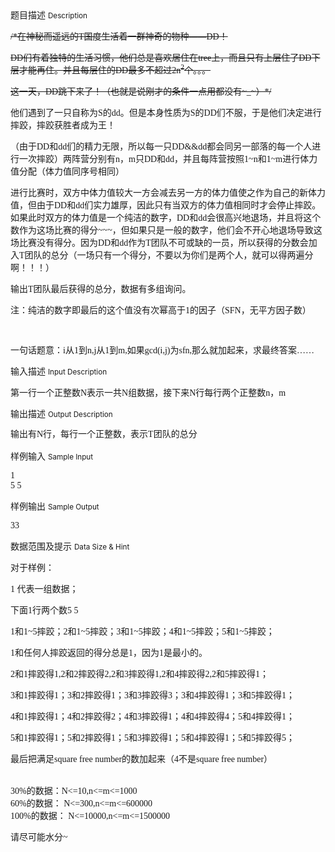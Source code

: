 <div class="panel panel-default">
<div class="area-title">
<span>
题目描述
<small>Description</small>
</span></div>
<div class="panel-body">

<p style="font-family: 'Microsoft YaHei UI', 'Microsoft YaHei', 'Segou UI';"><span style="text-decoration: line-through;">/*</span><span style="text-decoration: line-through;">在神秘而遥远的T</span><span style="text-decoration: line-through;">国度生活着一群神奇的物种——DD</span><span style="text-decoration: line-through;">！</span></p><p style="font-family: 'Microsoft YaHei UI', 'Microsoft YaHei', 'Segou UI';"><span style="text-decoration: line-through;">DD</span><span style="text-decoration: line-through;">们有着独特的生活习惯，他们总是喜欢居住在tree</span><span style="text-decoration: line-through;">上，而且只有上层住了DD</span><span style="text-decoration: line-through;">下层才能再住。并且每层住的DD</span><span style="text-decoration: line-through;">最多不超过2n<sup>2</sup></span><span style="text-decoration: line-through;">个。。。</span></p><p style="font-family: 'Microsoft YaHei UI', 'Microsoft YaHei', 'Segou UI';"><span style="text-decoration: line-through;">这一天，DD</span><span style="text-decoration: line-through;">跳下来了！（也就是说刚才的条件一点用都没有~_~</span><span style="text-decoration: line-through;">）*/</span></p><p style="font-family: 'Microsoft YaHei UI', 'Microsoft YaHei', 'Segou UI';">他们遇到了一只自称为S的dd。但是本身性质为S的DD们不服，于是他们决定进行摔跤，摔跤获胜者成为王！<br></p><p style="font-family: 'Microsoft YaHei UI', 'Microsoft YaHei', 'Segou UI';">（由于DD和dd们的精力无限，所以每一只DD&amp;&amp;dd都会同另一部落的每一个人进行一次摔跤）两阵营分别有n，m只DD和dd，并且每阵营按照1~n和1~m进行体力值分配（体力值同序号相同）</p><p style="font-family: 'Microsoft YaHei UI', 'Microsoft YaHei', 'Segou UI';">进行比赛时，双方中体力值较大一方会减去另一方的体力值使之作为自己的新体力值，但由于DD和dd们实力雄厚，因此只有当双方的体力值相同时才会停止摔跤。如果此时双方的体力值是一个纯洁的数字，DD和dd会很高兴地退场，并且将这个数作为这场比赛的得分~~~，但如果只是一般的数字，他们会不开心地退场导致这场比赛没有得分。因为DD和dd作为T团队不可或缺的一员，所以获得的分数会加入T团队的总分（一场只有一个得分，不要以为你们是两个人，就可以得两遍分啊！！！）</p><p style="font-family: 'Microsoft YaHei UI', 'Microsoft YaHei', 'Segou UI';">输出T团队最后获得的总分，数据有多组询问。</p><p style="font-family: 'Microsoft YaHei UI', 'Microsoft YaHei', 'Segou UI';"><span style="font-family: 'Microsoft YaHei UI', 'Microsoft YaHei', 'Segou UI';">注：纯洁的数字即最后的这个值没有次幂高于1的因子（SFN，无平方因子数）</span></p><p style="font-family: 'Microsoft YaHei UI', 'Microsoft YaHei', 'Segou UI';"><span style="font-family: 'Microsoft YaHei UI', 'Microsoft YaHei', 'Segou UI';"><br></span></p><p style="font-family: 'Microsoft YaHei UI', 'Microsoft YaHei', 'Segou UI';"><span style="font-family: 'Microsoft YaHei UI', 'Microsoft YaHei', 'Segou UI';">一句话题意：i从1到n,j从1到m,如果gcd(i,j)为sfn,那么就加起来，求最终答案……</span></p>

</div>
</div>

<div class="panel panel-default">
<div class="area-title">
<span>
输入描述
<small>Input Description</small>
</span></div>
<div class="panel-body">
<p><span style="font-family: 'Microsoft YaHei UI', 'Microsoft YaHei', 'Segou UI';">第一行一个正整数N表示一共N组数据，接下来N行每行两个正整数n，m</span></p>

</div>
</div>
<div  class="panel panel-default">
<div class="area-title">
<span>
输出描述
<small>Output Description</small>
</span></div>
<div class="panel-body">

<p><span style="font-family: &#39;Microsoft YaHei UI&#39;, &#39;Microsoft YaHei&#39;, &#39;Segou UI&#39;; font-size: 14px; line-height: 20px; background-color: rgb(255, 255, 255);">输出有N行，每行一个正整数，表示T团队的总分</span></p>

</div>
</div>


<div class="panel panel-default">
<div class="area-title">
<span>
样例输入
<small>Sample Input</small>
</span></div>
<div class="panel-body">
<p><span style="font-family: 'Microsoft YaHei UI', 'Microsoft YaHei', 'Segou UI';">1 </span><br style="font-family: 'Microsoft YaHei UI', 'Microsoft YaHei', 'Segou UI';"><span style="font-family: 'Microsoft YaHei UI', 'Microsoft YaHei', 'Segou UI';">5 5</span></p>

</div>
</div>

<div class="panel panel-default">
<div class="area-title">
<span>
样例输出
<small>Sample Output</small>
</span></div>
<div class="panel-body">
<p><span style="font-family: 'Microsoft YaHei UI', 'Microsoft YaHei', 'Segou UI';">33</span></p>

</div>
</div>

<div class="panel panel-default">
<div class="area-title">
<span>
数据范围及提示
<small>Data Size & Hint</small>
</span></div>
<div class="panel-body">
<p style="font-family: 'Microsoft YaHei UI', 'Microsoft YaHei', 'Segou UI';">对于样例：</p><p style="font-family: 'Microsoft YaHei UI', 'Microsoft YaHei', 'Segou UI';">1 代表一组数据；</p><p style="font-family: 'Microsoft YaHei UI', 'Microsoft YaHei', 'Segou UI';">下面1行两个数5 5</p><p style="font-family: 'Microsoft YaHei UI', 'Microsoft YaHei', 'Segou UI';">1和1~5摔跤；2和1~5摔跤；3和1~5摔跤；4和1~5摔跤；5和1~5摔跤；</p><p style="font-family: 'Microsoft YaHei UI', 'Microsoft YaHei', 'Segou UI';">1和任何人摔跤返回的得分总是1，因为1是最小的。</p><p style="font-family: 'Microsoft YaHei UI', 'Microsoft YaHei', 'Segou UI';">2和1摔跤得1,2和2摔跤得2,2和3摔跤得1,2和4摔跤得2,2和5摔跤得1；</p><p style="font-family: 'Microsoft YaHei UI', 'Microsoft YaHei', 'Segou UI';">3和1摔跤得1；3和2摔跤得1；3和3摔跤得3；3和4摔跤得1；3和5摔跤得1；</p><p style="font-family: 'Microsoft YaHei UI', 'Microsoft YaHei', 'Segou UI';">4和1摔跤得1；4和2摔跤得2；4和3摔跤得1；4和4摔跤得4；5和4摔跤得1；</p><p style="font-family: 'Microsoft YaHei UI', 'Microsoft YaHei', 'Segou UI';">5和1摔跤得1；5和2摔跤得1；5和3摔跤得1；5和4摔跤得1；5和5摔跤得5；</p><p style="font-family: 'Microsoft YaHei UI', 'Microsoft YaHei', 'Segou UI';">最后把满足square free number的数加起来（4不是square free number）</p><p><br style="font-family: 'Microsoft YaHei UI', 'Microsoft YaHei', 'Segou UI';"><span style="font-family: 'Microsoft YaHei UI', 'Microsoft YaHei', 'Segou UI';">30%的数据：N&lt;=10,n&lt;=m&lt;=1000</span><br style="font-family: 'Microsoft YaHei UI', 'Microsoft YaHei', 'Segou UI';"><span style="font-family: 'Microsoft YaHei UI', 'Microsoft YaHei', 'Segou UI';">60%的数据： N&lt;=300,n&lt;=m&lt;=600000</span><br style="font-family: 'Microsoft YaHei UI', 'Microsoft YaHei', 'Segou UI';"><span style="font-family: 'Microsoft YaHei UI', 'Microsoft YaHei', 'Segou UI';">100%的数据： N&lt;=10000,n&lt;=m&lt;=1500000</span></p><p><span style="font-family: 'Microsoft YaHei UI', 'Microsoft YaHei', 'Segou UI';">请尽可能水分~</span></p>
</div>
</div>
